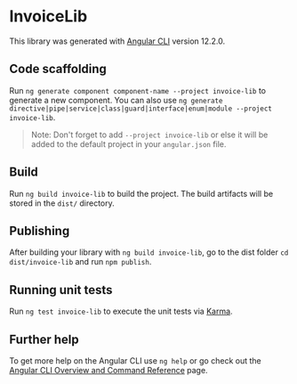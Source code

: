 # InvoiceLib

This library was generated with [Angular CLI](https://github.com/angular/angular-cli) version 12.2.0.

## Code scaffolding

Run `ng generate component component-name --project invoice-lib` to generate a new component. You can also use `ng generate directive|pipe|service|class|guard|interface|enum|module --project invoice-lib`.
> Note: Don't forget to add `--project invoice-lib` or else it will be added to the default project in your `angular.json` file. 

## Build

Run `ng build invoice-lib` to build the project. The build artifacts will be stored in the `dist/` directory.

## Publishing

After building your library with `ng build invoice-lib`, go to the dist folder `cd dist/invoice-lib` and run `npm publish`.

## Running unit tests

Run `ng test invoice-lib` to execute the unit tests via [Karma](https://karma-runner.github.io).

## Further help

To get more help on the Angular CLI use `ng help` or go check out the [Angular CLI Overview and Command Reference](https://angular.io/cli) page.
